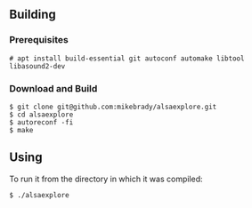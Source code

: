 ## Building
### Prerequisites
```
# apt install build-essential git autoconf automake libtool libasound2-dev
```
### Download and Build
```
$ git clone git@github.com:mikebrady/alsaexplore.git
$ cd alsaexplore
$ autoreconf -fi
$ make
```
## Using
To run it from the directory in which it was compiled:
```
$ ./alsaexplore
```
